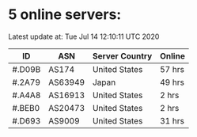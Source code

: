 # 5 online servers:

Latest update at: Tue Jul 14 12:10:11 UTC 2020

| ID | ASN | Server Country | Online |
| -- | --- | -------------- | ------ |
| #.D09B | AS174 | United States | 57 hrs |
| #.2A79 | AS63949 | Japan | 49 hrs |
| #.A4A8 | AS16913 | United States | 2 hrs |
| #.BEB0 | AS20473 | United States | 2 hrs |
| #.D693 | AS9009 | United States | 31 hrs |

